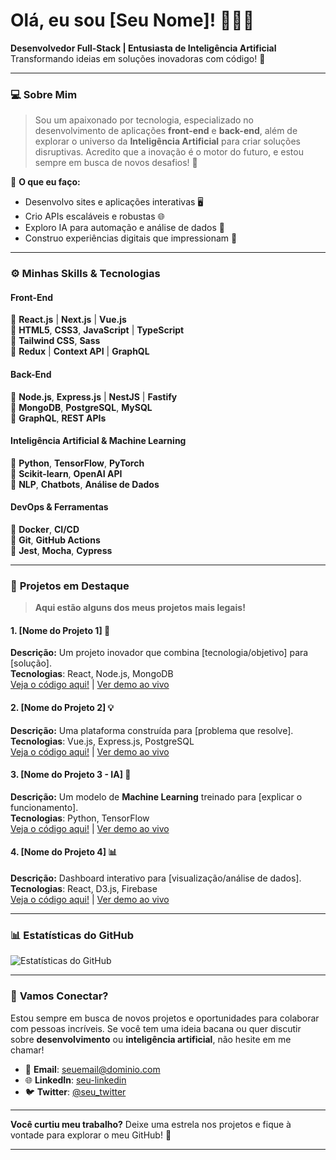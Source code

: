# Olá, eu sou **[Seu Nome]!** 👨‍💻✨

**Desenvolvedor Full-Stack | Entusiasta de Inteligência Artificial**  
Transformando ideias em soluções inovadoras com código! 🚀

---

### 💻 Sobre Mim

> Sou um apaixonado por tecnologia, especializado no desenvolvimento de aplicações **front-end** e **back-end**, além de explorar o universo da **Inteligência Artificial** para criar soluções disruptivas. Acredito que a inovação é o motor do futuro, e estou sempre em busca de novos desafios! 🌟

🔧 **O que eu faço:**
- Desenvolvo sites e aplicações interativas 🖥️
- Crio APIs escaláveis e robustas 🌐
- Exploro IA para automação e análise de dados 🤖
- Construo experiências digitais que impressionam 🚀

---

### ⚙️ **Minhas Skills & Tecnologias**

#### **Front-End**  
🔹 **React.js** | **Next.js** | **Vue.js**  
🔹 **HTML5**, **CSS3**, **JavaScript** | **TypeScript**  
🔹 **Tailwind CSS**, **Sass**  
🔹 **Redux** | **Context API** | **GraphQL**

#### **Back-End**  
🔹 **Node.js**, **Express.js** | **NestJS** | **Fastify**  
🔹 **MongoDB**, **PostgreSQL**, **MySQL**  
🔹 **GraphQL**, **REST APIs**

#### **Inteligência Artificial & Machine Learning**  
🔹 **Python**, **TensorFlow**, **PyTorch**  
🔹 **Scikit-learn**, **OpenAI API**  
🔹 **NLP**, **Chatbots**, **Análise de Dados**

#### **DevOps & Ferramentas**  
🔹 **Docker**, **CI/CD**  
🔹 **Git**, **GitHub Actions**  
🔹 **Jest**, **Mocha**, **Cypress**

---

### 🌱 **Projetos em Destaque**

> **Aqui estão alguns dos meus projetos mais legais!**

#### 1. **[Nome do Projeto 1]** 🚀
**Descrição:** Um projeto inovador que combina [tecnologia/objetivo] para [solução].  
**Tecnologias**: React, Node.js, MongoDB  
[Veja o código aqui!](#) | [Ver demo ao vivo](#)

#### 2. **[Nome do Projeto 2]** 💡  
**Descrição:** Uma plataforma construída para [problema que resolve].  
**Tecnologias**: Vue.js, Express.js, PostgreSQL  
[Veja o código aqui!](#) | [Ver demo ao vivo](#)

#### 3. **[Nome do Projeto 3 - IA]** 🤖  
**Descrição:** Um modelo de **Machine Learning** treinado para [explicar o funcionamento].  
**Tecnologias**: Python, TensorFlow  
[Veja o código aqui!](#) | [Ver demo ao vivo](#)

#### 4. **[Nome do Projeto 4]** 📊  
**Descrição:** Dashboard interativo para [visualização/análise de dados].  
**Tecnologias**: React, D3.js, Firebase  
[Veja o código aqui!](#) | [Ver demo ao vivo](#)

---

### 📊 **Estatísticas do GitHub**

![Estatísticas do GitHub](https://github-readme-stats.vercel.app/api?username=SeuUsername&show_icons=true&theme=radical)

---

### 🚀 **Vamos Conectar?**

Estou sempre em busca de novos projetos e oportunidades para colaborar com pessoas incríveis. Se você tem uma ideia bacana ou quer discutir sobre **desenvolvimento** ou **inteligência artificial**, não hesite em me chamar!

- 📧 **Email**: [seuemail@dominio.com](mailto:seuemail@dominio.com)  
- 🌐 **LinkedIn**: [seu-linkedin](https://www.linkedin.com/in/seu-linkedin)  
- 🐦 **Twitter**: [@seu_twitter](https://twitter.com/seu_twitter)

---

**Você curtiu meu trabalho?** Deixe uma estrela nos projetos e fique à vontade para explorar o meu GitHub! 🌟

---

